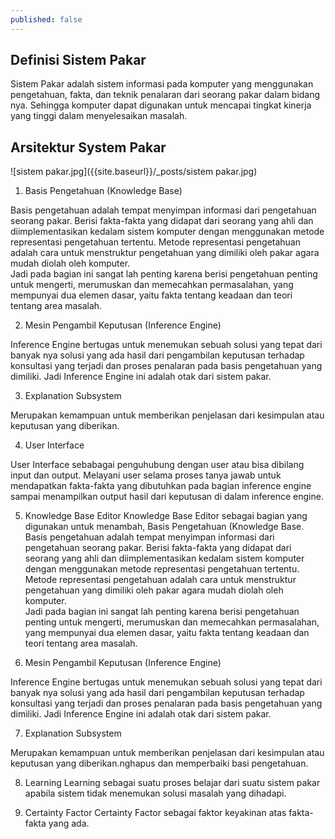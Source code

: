 ```yaml
---
published: false
---
```

## Definisi Sistem Pakar

Sistem Pakar adalah sistem informasi pada komputer yang menggunakan pengetahuan, fakta, dan teknik penalaran dari seorang pakar dalam bidang nya. Sehingga komputer dapat digunakan untuk mencapai tingkat kinerja yang tinggi dalam menyelesaikan masalah.

## Arsitektur System Pakar

![sistem pakar.jpg]({{site.baseurl}}/_posts/sistem pakar.jpg)

1. Basis Pengetahuan (Knowledge Base)

Basis pengetahuan adalah tempat menyimpan informasi dari pengetahuan seorang pakar. Berisi fakta-fakta yang didapat dari seorang yang ahli dan diimplementasikan kedalam sistem komputer dengan menggunakan metode representasi pengetahuan tertentu. Metode representasi pengetahuan adalah cara untuk menstruktur pengetahuan yang dimiliki oleh pakar agara mudah diolah oleh komputer.  
Jadi pada bagian ini sangat lah penting karena berisi pengetahuan penting untuk  mengerti, merumuskan dan memecahkan permasalahan, yang mempunyai dua elemen dasar, yaitu fakta tentang keadaan dan teori tentang area masalah.

2. Mesin Pengambil Keputusan (Inference Engine)

Inference Engine bertugas untuk menemukan sebuah solusi yang tepat dari banyak nya solusi yang ada hasil dari pengambilan keputusan terhadap konsultasi yang terjadi dan proses penalaran pada basis pengetahuan yang dimiliki. Jadi Inference Engine ini adalah otak dari sistem pakar.

3. Explanation Subsystem

Merupakan kemampuan untuk memberikan penjelasan dari kesimpulan atau keputusan yang diberikan.

4. User Interface

User Interface sebabagai penguhubung dengan user atau bisa dibilang input dan output. Melayani user selama proses tanya jawab untuk mendapatkan fakta-fakta yang dibutuhkan pada bagian inference engine sampai menampilkan output hasil dari keputusan di dalam inference engine.

5. Knowledge Base Editor
Knowledge Base Editor sebagai bagian yang digunakan untuk menambah, Basis Pengetahuan (Knowledge Base. Basis pengetahuan adalah tempat menyimpan informasi dari pengetahuan seorang pakar. Berisi fakta-fakta yang didapat dari seorang yang ahli dan diimplementasikan kedalam sistem komputer dengan menggunakan metode representasi pengetahuan tertentu. Metode representasi pengetahuan adalah cara untuk menstruktur pengetahuan yang dimiliki oleh pakar agara mudah diolah oleh komputer.  
Jadi pada bagian ini sangat lah penting karena berisi pengetahuan penting untuk  mengerti, merumuskan dan memecahkan permasalahan, yang mempunyai dua elemen dasar, yaitu fakta tentang keadaan dan teori tentang area masalah.

6. Mesin Pengambil Keputusan (Inference Engine)

Inference Engine bertugas untuk menemukan sebuah solusi yang tepat dari banyak nya solusi yang ada hasil dari pengambilan keputusan terhadap konsultasi yang terjadi dan proses penalaran pada basis pengetahuan yang dimiliki. Jadi Inference Engine ini adalah otak dari sistem pakar.

7. Explanation Subsystem

Merupakan kemampuan untuk memberikan penjelasan dari kesimpulan atau keputusan yang diberikan.nghapus dan memperbaiki basi pengetahuan.

8. Learning
Learning sebagai suatu proses belajar dari suatu sistem pakar apabila sistem tidak menemukan solusi masalah yang dihadapi.

9. Certainty Factor 
Certainty Factor sebagai faktor keyakinan atas fakta-fakta yang ada.
